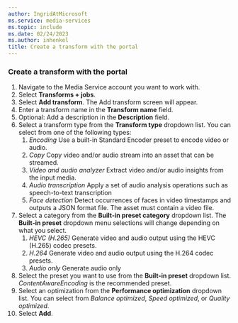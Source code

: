 ```yaml
---
author: IngridAtMicrosoft
ms.service: media-services
ms.topic: include
ms.date: 02/24/2023
ms.author: inhenkel
title: Create a transform with the portal
---
```


### Create a transform with the portal

1. Navigate to the Media Service account you want to work with.
1. Select **Transforms + jobs**.
1. Select **Add transform**. The Add transform screen will appear.
1. Enter a transform name in the **Transform name** field.
1. Optional: Add a description in the **Description** field.
1. Select a transform type from the **Transform type** dropdown list. You can select from one of the following types:
    1. *Encoding* Use a built-in Standard Encoder preset to encode video or audio.
    1. *Copy* Copy video and/or audio stream into an asset that can be streamed.
    1. *Video and audio analyzer* Extract video and/or audio insights from the input media.
    1. *Audio transcription* Apply a set of audio analysis operations such as speech-to-text transcription
    1. *Face detection* Detect occurrences of faces in video timestamps and outputs a JSON format file. The asset must contain a video file.
1. Select a category from the **Built-in preset category** dropdown list. The **Built-in preset** dropdown menu selections will change depending on what you select.
    1. *HEVC (H.265)* Generate video and audio output using the HEVC (H.265) codec presets.
    1. *H.264* Generate video and audio output using the H.264 codec presets.
    1. *Audio only* Generate audio only
1. Select the preset you want to use from the **Built-in preset** dropdown list. *ContentAwareEncoding* is the recommended preset.
1. Select an optimization from the **Performance optimization** dropdown list. You can select from *Balance optimized*, *Speed optimized*, or *Quality optimized*.
1. Select **Add**.
